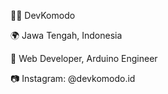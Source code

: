 👨‍💻 DevKomodo

🌍 Jawa Tengah, Indonesia

💼 Web Developer, Arduino Engineer

📷 Instagram: @devkomodo.id
